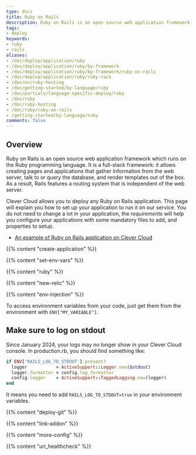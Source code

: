 ```yaml
---
type: docs
title: Ruby on Rails
description: Ruby on Rails is an open source web application framework which runs on the Ruby programming language
tags:
- deploy
keywords:
- ruby
- rails
aliases:
- /doc/deploy/application/ruby
- /doc/deploy/application/ruby/by-framework
- /doc/deploy/application/ruby/by-framework/ruby-on-rails
- /doc/deploy/application/ruby/ruby-rack
- /doc/en/ruby-hosting
- /doc/getting-started/by-language/ruby
- /doc/partials/language-specific-deploy/ruby
- /doc/ruby
- /doc/ruby-hosting
- /doc/ruby/ruby-on-rails
- /getting-started/by-language/ruby
comments: false
---
```


## Overview

Ruby on Rails is an open source web application framework which runs on the Ruby programming language. It is a full-stack framework: it allows creating pages and applications that gather information from the web server, talk to or query the database, and render templates out of the box. As a result, Rails features a routing system that is independent of the web server.

Clever Cloud allows you to deploy any Ruby on Rails application. This page will explain you how to set up your application to run it on our service.
You do not need to change a lot in your application, the *requirements* will help you configure your applications with some mandatory files to add, and properties to setup.

- [An example of Ruby on Rails application on Clever Cloud](https://GitHub.com/CleverCloudDemos/demo-rubyonrails-pg-rest)

{{% content "create-application" %}}

{{% content "set-env-vars" %}}

{{% content "ruby" %}}

{{% content "new-relic" %}}

{{% content "env-injection" %}}

To access environment variables from your code, just get them from the environment with `ENV["MY_VARIABLE"]`.

## Make sure to log on stdout

Since January 2024, your logs may no longer show in your Clever Cloud console.
In production.rb, you should find something like:

```ruby
if ENV['RAILS_LOG_TO_STDOUT'].present?
  logger           = ActiveSupport::Logger.new($stdout)
  logger.formatter = config.log_formatter
  config.logger    = ActiveSupport::TaggedLogging.new(logger)
end
```

It means you need to add `RAILS_LOG_TO_STDOUT=true` in your environment variables.

{{% content "deploy-git" %}}

{{% content "link-addon" %}}

{{% content "more-config" %}}

{{% content "url_healthcheck" %}}
